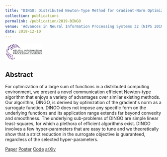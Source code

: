 ```yaml
---
title: "DINGO: Distributed Newton-Type Method for Gradient-Norm Optimization"
collection: publications
permalink: /publication/2019-DINGO
venue: 'Advances in Neural Information Processing Systems 32 (NIPS 2019)'
date: 2019-12-10
---
```

<img src='/files/neurips-logo-new.svg' href='/'>

## Abstract
For optimization of a large sum of functions in a distributed computing environment, we present a novel communication efficient Newton-type algorithm that enjoys a variety of advantages over similar existing methods. Our algorithm, DINGO, is derived by optimization of the gradient's norm as a surrogate function. DINGO does not impose any specific form on the underlying functions and its application range extends far beyond convexity and smoothness. The underlying sub-problems of DINGO are simple linear least-squares, for which a plethora of efficient algorithms exist. DINGO involves a few hyper-parameters that are easy to tune and we theoretically show that a strict reduction in the surrogate objective is guaranteed, regardless of the selected hyper-parameters.

<a href="https://papers.nips.cc/paper/9146-dingo-distributed-newton-type-method-for-gradient-norm-optimization" class="btn">Paper</a>
<a href="/DINGO_NeurIPS_Poster.pdf" class="btn">Poster</a>
<a href="https://github.com/RixonC/DINGO" class="btn">Code</a>
<a href="https://arxiv.org/abs/1901.05134" class="btn">arXiv</a>
